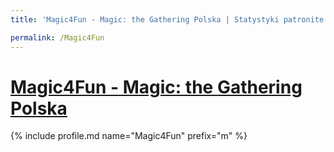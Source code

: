```yaml
---
title: 'Magic4Fun - Magic: the Gathering Polska | Statystyki patronite.pl | Patromierz'

permalink: /Magic4Fun
---
```


# [Magic4Fun - Magic: the Gathering Polska](https://patronite.pl/Magic4Fun)

{% include profile.md name="Magic4Fun" prefix="m" %}
